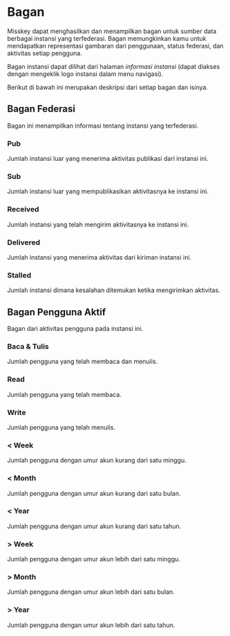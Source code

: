 # Bagan

Misskey dapat menghasilkan dan menampilkan bagan untuk sumber data berbagai instansi yang terfederasi.
Bagan memungkinkan kamu untuk mendapatkan representasi gambaran dari penggunaan, status federasi, dan aktivitas setiap pengguna.

Bagan instansi dapat dilihat dari halaman *informasi instansi* (dapat diakses dengan mengeklik logo instansi dalam menu navigasi).

Berikut di bawah ini merupakan deskripsi dari setiap bagan dan isinya.

## Bagan Federasi

Bagan ini menampilkan informasi tentang instansi yang terfederasi.

### Pub

Jumlah instansi luar yang menerima aktivitas publikasi dari instansi ini.

### Sub

Jumlah instansi luar yang mempublikasikan aktivitasnya ke instansi ini.

### Received

Jumlah instansi yang telah mengirim aktivitasnya ke instansi ini.

### Delivered

Jumlah instansi yang menerima aktivitas dari kiriman instansi ini.

### Stalled

Jumlah instansi dimana kesalahan ditemukan ketika mengirimkan aktivitas.

## Bagan Pengguna Aktif

Bagan dari aktivitas pengguna pada instansi ini.

### Baca & Tulis

Jumlah pengguna yang telah membaca dan menulis.

### Read

Jumlah pengguna yang telah membaca.

### Write

Jumlah pengguna yang telah menulis.

### < Week

Jumlah pengguna dengan umur akun kurang dari satu minggu.

### < Month

Jumlah pengguna dengan umur akun kurang dari satu bulan.

### < Year

Jumlah pengguna dengan umur akun kurang dari satu tahun.

### > Week

Jumlah pengguna dengan umur akun lebih dari satu minggu.

### > Month

Jumlah pengguna dengan umur akun lebih dari satu bulan.

### > Year

Jumlah pengguna dengan umur akun lebih dari satu tahun.
